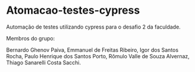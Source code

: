 # Atomacao-testes-cypress
 Automação de testes utilizando cypress para o desafio 2 da faculdade.

Membros do grupo:

Bernardo Ghenov Paiva,
Emmanuel de Freitas Ribeiro,
Igor dos Santos Rocha,
Paulo Henrique dos Santos Porto,
Rômulo Valle de Souza Alvernaz,
Thiago Sanarelli Costa Sacchi.
